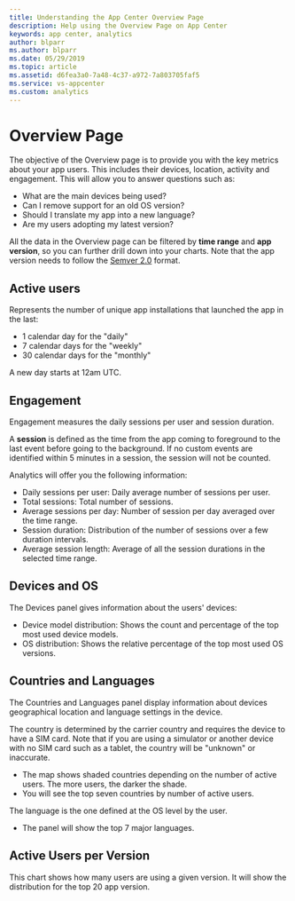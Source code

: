 ```yaml
---
title: Understanding the App Center Overview Page
description: Help using the Overview Page on App Center
keywords: app center, analytics
author: blparr
ms.author: blparr
ms.date: 05/29/2019
ms.topic: article
ms.assetid: d6fea3a0-7a48-4c37-a972-7a803705faf5
ms.service: vs-appcenter
ms.custom: analytics
---
```


# Overview Page

The objective of the Overview page is to provide you with the key metrics about your app users. This includes their devices, location, activity and engagement. This will allow you to answer questions such as:

- What are the main devices being used?
- Can I remove support for an old OS version?
- Should I translate my app into a new language?
- Are my users adopting my latest version?

All the data in the Overview page can be filtered by **time range** and **app version**, so you can further drill down into your charts. Note that the app version needs to follow the [Semver 2.0](https://semver.org/spec/v2.0.0.html) format.

## Active users

Represents the number of unique app installations that launched the app in the last:

- 1 calendar day for the "daily"
- 7 calendar days for the "weekly"
- 30 calendar days for the "monthly"

A new day starts at 12am UTC.

## Engagement

Engagement measures the daily sessions per user and session duration.

A **session** is defined as the time from the app coming to foreground to the last event before going to the background. If no custom events are identified within 5 minutes in a session, the session will not be counted.

Analytics will offer you the following information:

- Daily sessions per user: Daily average number of sessions per user.
- Total sessions: Total number of sessions.
- Average sessions per day: Number of session per day averaged over the time range.
- Session duration: Distribution of the number of sessions over a few duration intervals.
- Average session length: Average of all the session durations in the selected time range.

## Devices and OS

The Devices panel gives information about the users' devices:

- Device model distribution: Shows the count and percentage of the top most used device models. 
- OS distribution: Shows the relative percentage of the top most used OS versions.

## Countries and Languages

The Countries and Languages panel display information about devices geographical location and language settings in the device.

The country is determined by the carrier country and requires the device to have a SIM card. Note that if you are using a simulator or another device with no SIM card such as a tablet, the country will be "unknown" or inaccurate.

- The map shows shaded countries depending on the number of active users. The more users, the darker the shade.
- You will see the top seven countries by number of active users.

The language is the one defined at the OS level by the user.

- The panel will show the top 7 major languages.

## Active Users per Version

This chart shows how many users are using a given version. It will show the distribution for the top 20 app version.
